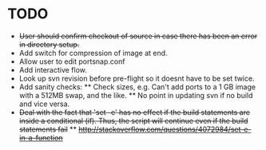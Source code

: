 TODO
====
* <del>User should confirm checkout of source in case there has been an error in directory setup.</del>
* Add switch for compression of image at end.
* Allow user to edit portsnap.conf
* Add interactive flow.
* Look up svn revision before pre-flight so it doesnt have to be set twice.
* Add sanity checks:
** Check sizes, e.g. Can't add ports to a 1 GB image with a 512MB swap, and the like.
** No point in updating svn if no build and vice versa.
* <del>Deal with the fact that 'set -e' has no effect if the build statements are inside a conditional (if).  Thus, the script will continue even if the build statements fail</del>
** <del>http://stackoverflow.com/questions/4072984/set-e-in-a-function</del>


